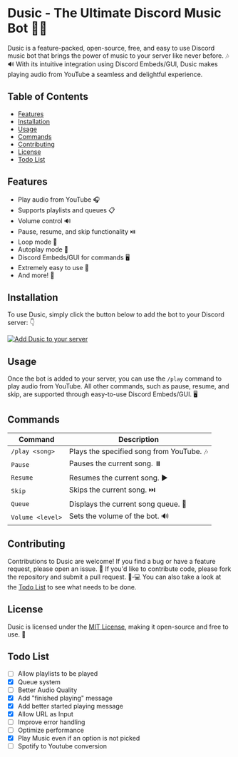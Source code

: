 # Dusic - The Ultimate Discord Music Bot 🎵🤖

Dusic is a feature-packed, open-source, free, and easy to use Discord music bot that brings the power of music to your server like never before. 🎶🔊 With its intuitive integration using Discord Embeds/GUI, Dusic makes playing audio from YouTube a seamless and delightful experience.

## Table of Contents

- [Features](#features)
- [Installation](#installation)
- [Usage](#usage)
- [Commands](#commands)
- [Contributing](#contributing)
- [License](#license)
- [Todo List](#todo-list)

## Features

- Play audio from YouTube 🎧
- Supports playlists and queues 📋
- Volume control 🔊
- Pause, resume, and skip functionality ⏯️
- Loop mode 🔁
- Autoplay mode 🔀
- Discord Embeds/GUI for commands 🖥️
- Extremely easy to use 🙌
- And more! 🚀

## Installation

To use Dusic, simply click the button below to add the bot to your Discord server: 👇

[![Add Dusic to your server](https://img.shields.io/badge/Add%20to%20Discord-7289DA?style=for-the-badge&logo=discord&logoColor=white)](https://discord.com/api/oauth2/authorize?client_id=your-bot-client-id&permissions=8&scope=bot)

## Usage

Once the bot is added to your server, you can use the `/play` command to play audio from YouTube. All other commands, such as pause, resume, and skip, are supported through easy-to-use Discord Embeds/GUI. 🖥️

## Commands

| Command | Description |
| --- | --- |
| `/play <song>` | Plays the specified song from YouTube. 🎶 |
| `Pause` | Pauses the current song. ⏸️ |
| `Resume` | Resumes the current song. ▶️ |
| `Skip` | Skips the current song. ⏭️ |
| `Queue` | Displays the current song queue. 📃 |
| `Volume <level>` | Sets the volume of the bot. 🔊 |

## Contributing

Contributions to Dusic are welcome! If you find a bug or have a feature request, please open an issue. 🐛 If you'd like to contribute code, please fork the repository and submit a pull request. 👨‐💻 You can also take a look at the [Todo List](#todo-list) to see what needs to be done.

## License

Dusic is licensed under the [MIT License](LICENSE), making it open-source and free to use. 📜

## Todo List

- [ ] Allow playlists to be played
- [x] Queue system
- [ ] Better Audio Quality
- [x] Add "finished playing" message
- [x] Add better started playing message
- [x] Allow URL as Input
- [ ] Improve error handling
- [ ] Optimize performance
- [x] Play Music even if an option is not picked
- [ ] Spotify to Youtube conversion
